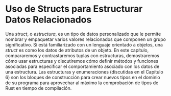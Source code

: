 # Uso de Structs para Estructurar Datos Relacionados

Una *struct*, o *estructura*, es un tipo de datos personalizado que le permite nombrar y
empaquetar varios valores relacionados que componen un grupo significativo. Si
está familiarizado con un lenguaje orientado a objetos, una *struct* es como los datos de
atributos de un objeto. En este capítulo, compararemos y contrastaremos tuplas
con estructuras, demostraremos cómo usar estructuras y discutiremos cómo definir métodos
y funciones asociadas para especificar el comportamiento asociado con los datos de una estructura.
Las estructuras y enumeraciones (discutidas en el Capítulo 6) son los bloques de construcción para crear
nuevos tipos en el dominio de su programa para aprovechar al máximo la comprobación de tipos de Rust
en tiempo de compilación.
